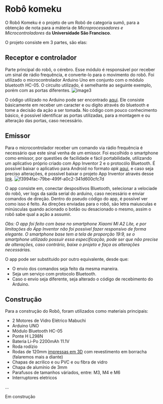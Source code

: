 # Robô komeku

O Robô Komeku é o projeto de um Robô de categoria sumô, para a obtenção de nota para a máteria de *Microprocessadores e Microcontroladores* da **Universidade São Francisco**.

O projeto consiste em 3 partes, são elas:

## Receptor e controlador
Parte principal do robô, o cérebro. Esse módulo é responsável por receber um sinal de rádio frequência, e converte-lo para o movimento do robô. Foi utilizado o microcontrolador Arduino Uno em conjunto com o módulo bluetooth HC-05.
O circuito utilizado, é semelhante ao seguinte exemplo, porém com as portas diferentes.
![image3](https://user-images.githubusercontent.com/38075230/68551311-65995680-03ea-11ea-9490-ea76c61ab900.jpg)

O código utilizado no Arduino pode ser encontrado [aqui](https://github.com/JhonasMutton/robo-komeku/blob/master/Arduino/src/robo-komeku/robo-komeku.ino). Ele consiste básicamente em receber um caracter e ou digito através do bluetooth e tome a decisão da ação a ser tomada. No código com pouco conhecimento básico, é possível identificar as portas utilizadas, para a montagem e ou alteração das portas, caso necessário.

## Emissor
Para o microcontrolador receber um comando via rádio frequência é necessário que este sinal venha de um emissor. Foi escolhido o smartphone como emissor, por questões de facilidade e fácil portabilidade, utilizando um aplicativo próprio criado com App Inventor 2 e o protocólo Bluetooth.
É possível baixar o aplicativo para Android no formato *apk* [aqui](), e caso seja preciso alterações, é possível baixar o projeto App Inventor através desse [link]().
![f3994fac-79be-499f-a0c2-341d600cfc7d](https://user-images.githubusercontent.com/38075230/68551531-82368e00-03ec-11ea-8322-5089974e2076.jpg=380x180)

O app consiste em, conectar despositivos Bluetooth, selecionar a velociade do robô, ver logs da saída serial do arduino, caso necessário e enviar comandos de direção. Dentro do pseudo código do app, é possível ver como isso é feito. As direções enviadas para o robô, são letra maiusculas e minúsculas quando acionado o botão ou desacionado o mesmo, assim o robô sabe qual a ação a assumir.

*Obs: O app foi feito com base no smartphone Xiaomi MI A2 Lite, e por limitações do App Inventor não foi possível fazer responsivo de forma elegante. O smartphone base tem a tela de proporção 19:9, se o smartphone utilizado possuir essa especificação, pode ser que não precise de alterações, caso contrário, baixe o projeto e faça as alterações necessárias.*

O app pode ser substituido por outro equivalente, desde que:
- O envio dos comandos seja feito da mesma maneira.
- Seja um serviço com protocolo Bluetooth.
- Caso o envio seja diferente, seja alterado o código de recebimento do Arduino.
## Construção

Para a construção do Robô, foram utilizados como materiais principais:
 - 2 Motores de Vidro Elétrico Mabuchi
 - Arduino UNO
 - Módulo Bluetooth HC-05
 - Ponte H L298N
 - Bateria Li-Po 2200mAh 11.1V
 - Roda rodízio
 - Rodas de 120mm [impressas em 3D](https://www.tinkercad.com/things/hn9dhTgACTh) com revestimento em borracha (falaremos mais a diante)
 - Chapas de acrilico e ou PVC e ou fibra de vidro
 - Chapa de alumínio de 3mm
 - Parafusos de tamanhos váriados, entre: M3, M4 e M6
 - Interruptores eletricos

...

Em construção

